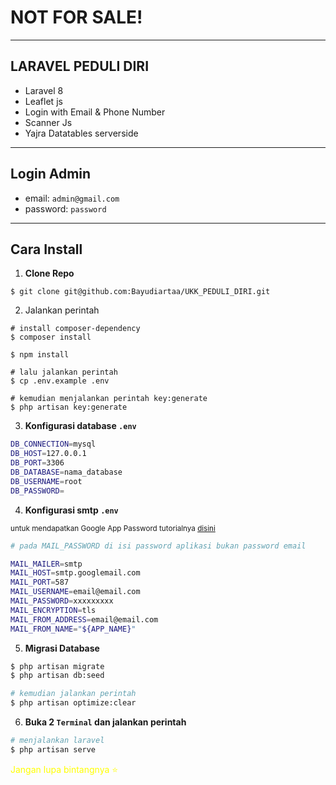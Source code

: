 # NOT FOR SALE!
***
##  LARAVEL PEDULI DIRI

- Laravel 8
- Leaflet js
- Login with Email & Phone Number
- Scanner Js
- Yajra Datatables serverside

***

## Login Admin

- email: `admin@gmail.com`
- password: `password`

---

## Cara Install
1. **Clone Repo**

```
$ git clone git@github.com:Bayudiartaa/UKK_PEDULI_DIRI.git
```
2. Jalankan perintah

```shell
# install composer-dependency
$ composer install

$ npm install

# lalu jalankan perintah
$ cp .env.example .env

# kemudian menjalankan perintah key:generate
$ php artisan key:generate
```
3. **Konfigurasi database `.env`**

```bash
DB_CONNECTION=mysql
DB_HOST=127.0.0.1
DB_PORT=3306
DB_DATABASE=nama_database
DB_USERNAME=root
DB_PASSWORD=
```    
4. **Konfigurasi smtp `.env`**

<small>untuk mendapatkan Google App Password tutorialnya <a href="https://www.febooti.com/products/automation-workshop/tutorials/enable-google-app-passwords-for-smtp.html">disini</a> </small>
```bash
# pada MAIL_PASSWORD di isi password aplikasi bukan password email

MAIL_MAILER=smtp
MAIL_HOST=smtp.googlemail.com
MAIL_PORT=587
MAIL_USERNAME=email@email.com
MAIL_PASSWORD=xxxxxxxxx
MAIL_ENCRYPTION=tls
MAIL_FROM_ADDRESS=email@email.com
MAIL_FROM_NAME="${APP_NAME}"
```  

5. **Migrasi Database**

```bash
$ php artisan migrate
$ php artisan db:seed

# kemudian jalankan perintah
$ php artisan optimize:clear
```    
6. **Buka 2 `Terminal` dan jalankan perintah**
```bash
# menjalankan laravel
$ php artisan serve

```

<p style="color:yellow">Jangan lupa bintangnya ⭐<p>
